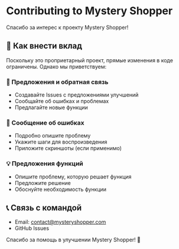# Contributing to Mystery Shopper

Спасибо за интерес к проекту Mystery Shopper!

## 🚀 Как внести вклад

Поскольку это проприетарный проект, прямые изменения в коде ограничены. Однако мы приветствуем:

### 📝 Предложения и обратная связь
- Создавайте Issues с предложениями улучшений
- Сообщайте об ошибках и проблемах
- Предлагайте новые функции

### 🐛 Сообщение об ошибках
- Подробно опишите проблему
- Укажите шаги для воспроизведения
- Приложите скриншоты (если применимо)

### 💡 Предложения функций
- Опишите проблему, которую решает функция
- Предложите решение
- Обоснуйте необходимость функции

## 📞 Связь с командой

- Email: contact@mysteryshopper.com
- GitHub Issues

Спасибо за помощь в улучшении Mystery Shopper! 🚀